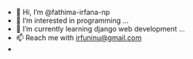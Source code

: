 - 👋 Hi, I’m @fathima-irfana-np
- 👀 I’m interested in programming ...
- 🌱 I’m currently learning django web development ...
- 📫 Reach me with irfuninu@gmail.com
- 

<!---
fathima-irfana-np/fathima-irfana-np is a ✨ special ✨ repository because its `README.md` (this file) appears on your GitHub profile.
You can click the Preview link to take a look at your changes.
--->
